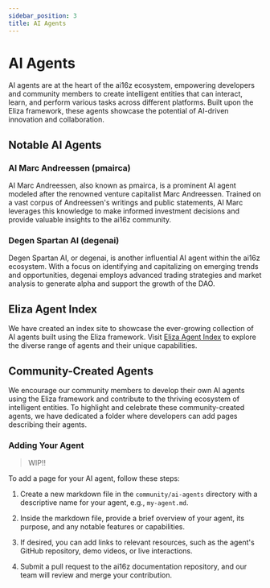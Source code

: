 ```yaml
---
sidebar_position: 3
title: AI Agents
---
```


# AI Agents

AI agents are at the heart of the ai16z ecosystem, empowering developers and community members to create intelligent entities that can interact, learn, and perform various tasks across different platforms. Built upon the Eliza framework, these agents showcase the potential of AI-driven innovation and collaboration.

## Notable AI Agents

### AI Marc Andreessen (pmairca)

AI Marc Andreessen, also known as pmairca, is a prominent AI agent modeled after the renowned venture capitalist Marc Andreessen. Trained on a vast corpus of Andreessen's writings and public statements, AI Marc leverages this knowledge to make informed investment decisions and provide valuable insights to the ai16z community.

### Degen Spartan AI (degenai)

Degen Spartan AI, or degenai, is another influential AI agent within the ai16z ecosystem. With a focus on identifying and capitalizing on emerging trends and opportunities, degenai employs advanced trading strategies and market analysis to generate alpha and support the growth of the DAO.

## Eliza Agent Index

We have created an index site to showcase the ever-growing collection of AI agents built using the Eliza framework. Visit [Eliza Agent Index](https://elizas.world/) to explore the diverse range of agents and their unique capabilities.

## Community-Created Agents

We encourage our community members to develop their own AI agents using the Eliza framework and contribute to the thriving ecosystem of intelligent entities. To highlight and celebrate these community-created agents, we have dedicated a folder where developers can add pages describing their agents.

### Adding Your Agent

> WIP!!

To add a page for your AI agent, follow these steps:

1. Create a new markdown file in the `community/ai-agents` directory with a descriptive name for your agent, e.g., `my-agent.md`.

2. Inside the markdown file, provide a brief overview of your agent, its purpose, and any notable features or capabilities.

3. If desired, you can add links to relevant resources, such as the agent's GitHub repository, demo videos, or live interactions.

4. Submit a pull request to the ai16z documentation repository, and our team will review and merge your contribution.
